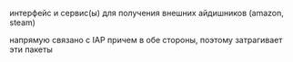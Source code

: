 интерфейс и сервис(ы) для получения внешних айдишников (amazon, steam)

напрямую связано с IAP причем в обе стороны, поэтому затрагивает эти пакеты